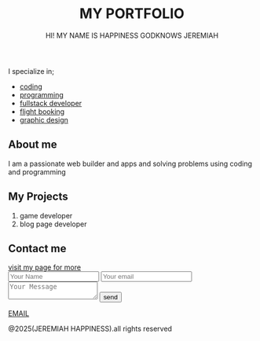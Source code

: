 <!DOCTYPE html>
<html lang="en">
  <head>
    <meta charset="UTF-8" />
    <meta name="viewport" content="width=device-width, initial-scale=1.0" />
    <title>MY PORTFOLIO</title>
    <link rel="style.css">
    <style>
        /* General Styles */
        @font-face {
          font-family: "Merriweather Sans";
          src: url('MerriweatherSans-Medium.ttf') format('truetype');

        }
body {
  font-family: Arial, sans-serif;
  margin-bottom: 200px;
  padding: 0;
  line-height: 1.6;
  background-color: #72afa7;
  
}

.container {
  width: 80%;
  margin: auto;
  overflow: hidden;
}

/* Header Section */
header {
  background: #b12222;
  color: #fff;
  padding: 20px 0;
  text-align: center;
}

header h1 {
  margin: 0;
  font-size: 2.5em;
}

header p {
  margin: 10px 0 0;
}

/* About Section */
#about {
  padding: 20px 0;
  background: #f4f4f4;
}

#about h2 {
  text-align: center;
  margin-bottom: 20px;
}

/* Projects Section */
#projects {
  padding: 20px 0;
}

#projects h2 {
  text-align: center;
  margin-bottom: 20px;
}

.project {
  background: #f4f4f4;
  margin: 10px 0;
  padding: 10px;
  border: 1px solid #ddd;
}

/* Footer Section */
footer {
  background: #333;
  color: #fff;
  text-align: center;
  padding: 10px 0;
}
    </style>
  </head>
  <body>
    <header>
   <h1>MY PORTFOLIO</h1>
    <p>HI! MY NAME IS HAPPINESS GODKNOWS JEREMIAH</p>
    </header>
    <P>I specialize in;</P>
    <nav>
    <ul>
      <li><a href="https://www.jeremiahhappiness998@gmail.com">coding</a></li>
      <li><a href="https://www.jeremiahhappiness998@gmail.com">programming</a></li>
      <li><a href="https://www.jeremiahhappiness998@gmail.com">fullstack developer</a></li>
      <li><a href="https://www.jeremiahhappiness998@gmail.com">flight booking</a></li>
      <li><a href="https://www.jeremiahhappiness998@gmail.com">graphic design</a></li>
    </ul>
    </nav>
    <section id="'ABOUT">
      <h2>About me</h2>
      <p>I am a passionate web builder and apps and solving problems using coding and programming</p>
    </section>
    <section id="Projects">
      <h2>My Projects</h2>
      <ol>
        <li>game developer</li>
          <li>blog page developer</li>
      </ol>
    </section>
    <section id="contact">
      <h2>Contact me</h2>
      <a href="https://www.godknowsjeremiah.wordpress.com">visit my page for more</a>
      <form>
        <input type="text"placeholder="Your Name"required/>
         <input type="email"placeholder="Your email"required/>
<textarea placeholder="Your Message"></textarea>
<button type="submit">send</button>
      </form>
    </section>

      
<a href="https://www.jeremiahhappiness998@gmail.com">EMAIL</a>
<footer>
  <p>@2025(JEREMIAH HAPPINESS).all rights reserved</p>
</footer>
<script src="script.js"></script>
  </body>
</html>
<designed by jeremiahhappiness-->
 
